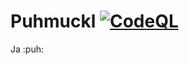 # Puhmuckl [![CodeQL](https://github.com/Lauchmelder23/Puhmuckl/actions/workflows/codeql-analysis.yml/badge.svg?branch=main)](https://github.com/Lauchmelder23/Puhmuckl/actions/workflows/codeql-analysis.yml)
Ja :puh:

